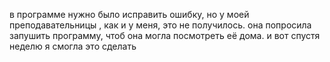 в программе нужно было исправить ошибку, но у моей преподавательницы , как и у меня, это не получилось. она попросила запушить программу, чтоб она могла посмотреть её дома. и вот спустя неделю я смогла это сделать
